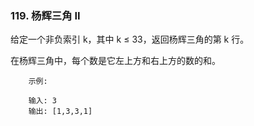 ### 119. 杨辉三角 II


给定一个非负索引 k，其中 k ≤ 33，返回杨辉三角的第 k 行。



在杨辉三角中，每个数是它左上方和右上方的数的和。

```
    示例:
    
    输入: 3
    输出: [1,3,3,1]

```